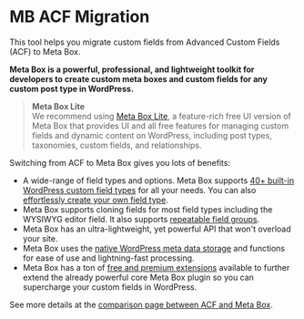 # MB ACF Migration

This tool helps you migrate custom fields from Advanced Custom Fields (ACF) to Meta Box.

**Meta Box is a powerful, professional, and lightweight toolkit for developers to create custom meta boxes and custom fields for any custom post type in WordPress.**

> **Meta Box Lite**<br>
> We recommend using [Meta Box Lite](https://metabox.io/lite/), a feature-rich free UI version of Meta Box that provides UI and all free features for managing custom fields and dynamic content on WordPress, including post types, taxonomies, custom fields, and relationships.

Switching from ACF to Meta Box gives you lots of benefits:

- A wide-range of field types and options. Meta Box supports [40+ built-in WordPress custom field types](https://docs.metabox.io/field-settings/) for all your needs. You can also [effortlessly create your own field type](https://docs.metabox.io/custom-field-type/).
- Meta Box supports cloning fields for most field types including the WYSIWYG editor field. It also supports [repeatable field groups](https://metabox.io/plugins/meta-box-group/).
- Meta Box has an ultra-lightweight, yet powerful API that won't overload your site.
- Meta Box uses the [native WordPress meta data storage](https://docs.metabox.io/database/) and functions for ease of use and lightning-fast processing.
- Meta Box has a ton of [free and premium extensions](https://metabox.io/plugins/) available to further extend the already powerful core Meta Box plugin so you can supercharge your custom fields in WordPress.

See more details at the [comparison page between ACF and Meta Box](https://metabox.io/meta-box-vs-acf/).
